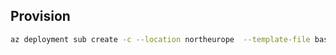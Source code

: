 ## Provision

```bash
az deployment sub create -c --location northeurope  --template-file base.bicep --parameters kubeEnvironment=test storageContainerName=dapr
```
